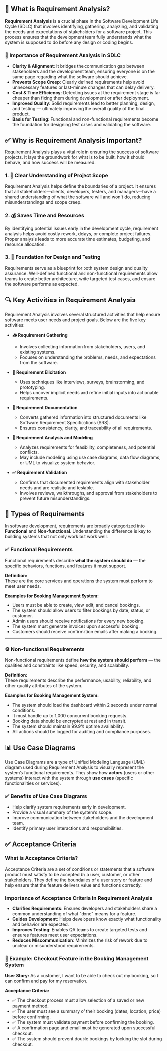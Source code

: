 ## 📌 What is Requirement Analysis?

**Requirement Analysis** is a crucial phase in the Software Development Life Cycle (SDLC) that involves identifying, gathering, analyzing, and validating the needs and expectations of stakeholders for a software project. This process ensures that the development team fully understands what the system is supposed to do before any design or coding begins.

### 🧠 Importance of Requirement Analysis in SDLC

- **Clarity & Alignment**: It bridges the communication gap between stakeholders and the development team, ensuring everyone is on the same page regarding what the software should achieve.
- **Prevents Scope Creep**: Clearly defined requirements help avoid unnecessary features or last-minute changes that can delay delivery.
- **Cost & Time Efficiency**: Detecting issues at the requirement stage is far cheaper than fixing them during development or after deployment.
- **Improved Quality**: Solid requirements lead to better planning, design, and testing — ultimately improving the overall quality of the final product.
- **Basis for Testing**: Functional and non-functional requirements become the foundation for designing test cases and validating the software.

## ✅ Why is Requirement Analysis Important?

Requirement Analysis plays a vital role in ensuring the success of software projects. It lays the groundwork for what is to be built, how it should behave, and how success will be measured.

### 1. 🎯 Clear Understanding of Project Scope
Requirement Analysis helps define the boundaries of a project. It ensures that all stakeholders—clients, developers, testers, and managers—have a shared understanding of what the software will and won't do, reducing misunderstandings and scope creep.

### 2. 💰 Saves Time and Resources
By identifying potential issues early in the development cycle, requirement analysis helps avoid costly rework, delays, or complete project failures. Proper analysis leads to more accurate time estimates, budgeting, and resource allocation.

### 3. 🧪 Foundation for Design and Testing
Requirements serve as a blueprint for both system design and quality assurance. Well-defined functional and non-functional requirements allow teams to create better architecture, write targeted test cases, and ensure the software performs as expected.

## 🔍 Key Activities in Requirement Analysis

Requirement Analysis involves several structured activities that help ensure software meets user needs and project goals. Below are the five key activities:

- **📥 Requirement Gathering**
  - Involves collecting information from stakeholders, users, and existing systems.
  - Focuses on understanding the problems, needs, and expectations from the software.

- **🧠 Requirement Elicitation**
  - Uses techniques like interviews, surveys, brainstorming, and prototyping.
  - Helps uncover implicit needs and refine initial inputs into actionable requirements.

- **📝 Requirement Documentation**
  - Converts gathered information into structured documents like Software Requirement Specifications (SRS).
  - Ensures consistency, clarity, and traceability of all requirements.

- **🧮 Requirement Analysis and Modeling**
  - Analyzes requirements for feasibility, completeness, and potential conflicts.
  - May include modeling using use case diagrams, data flow diagrams, or UML to visualize system behavior.

- **✅ Requirement Validation**
  - Confirms that documented requirements align with stakeholder needs and are realistic and testable.
  - Involves reviews, walkthroughs, and approval from stakeholders to prevent future misunderstandings.

## 🧩 Types of Requirements

In software development, requirements are broadly categorized into **Functional** and **Non-functional**. Understanding the difference is key to building systems that not only work but work well.

### ✅ Functional Requirements

Functional requirements describe **what the system should do** — the specific behaviors, functions, and features it must support.

**Definition:**  
These are the core services and operations the system must perform to meet user needs.

**Examples for Booking Management System:**
- Users must be able to create, view, edit, and cancel bookings.
- The system should allow users to filter bookings by date, status, or customer.
- Admin users should receive notifications for every new booking.
- The system must generate invoices upon successful booking.
- Customers should receive confirmation emails after making a booking.

---

### ⚙️ Non-functional Requirements

Non-functional requirements define **how the system should perform** — the qualities and constraints like speed, security, and scalability.

**Definition:**  
These requirements describe the performance, usability, reliability, and other quality attributes of the system.

**Examples for Booking Management System:**
- The system should load the dashboard within 2 seconds under normal conditions.
- It must handle up to 1,000 concurrent booking requests.
- Booking data should be encrypted at rest and in transit.
- The system should maintain 99.9% uptime availability.
- All actions should be logged for auditing and compliance purposes.

## 📊 Use Case Diagrams

Use Case Diagrams are a type of Unified Modeling Language (UML) diagram used during Requirement Analysis to visually represent the system’s functional requirements. They show how **actors** (users or other systems) interact with the system through **use cases** (specific functionalities or services).

### ✅ Benefits of Use Case Diagrams

- Help clarify system requirements early in development.
- Provide a visual summary of the system’s scope.
- Improve communication between stakeholders and the development team.
- Identify primary user interactions and responsibilities.

## ✅ Acceptance Criteria

### What is Acceptance Criteria?

Acceptance Criteria are a set of conditions or statements that a software product must satisfy to be accepted by a user, customer, or other stakeholders. They define the boundaries of a user story or feature and help ensure that the feature delivers value and functions correctly.

### Importance of Acceptance Criteria in Requirement Analysis

- **Clarifies Requirements**: Ensures developers and stakeholders share a common understanding of what "done" means for a feature.
- **Guides Development**: Helps developers know exactly what functionality and behavior are expected.
- **Improves Testing**: Enables QA teams to create targeted tests and ensures features meet user expectations.
- **Reduces Miscommunication**: Minimizes the risk of rework due to unclear or misunderstood requirements.

### 🛒 Example: Checkout Feature in the Booking Management System

**User Story:** As a customer, I want to be able to check out my booking, so I can confirm and pay for my reservation.

**Acceptance Criteria:**

- ✅ The checkout process must allow selection of a saved or new payment method.
- ✅ The user must see a summary of their booking (dates, location, price) before confirming.
- ✅ The system must validate payment before confirming the booking.
- ✅ A confirmation page and email must be generated upon successful checkout.
- ✅ The system should prevent double bookings by locking the slot during checkout.
